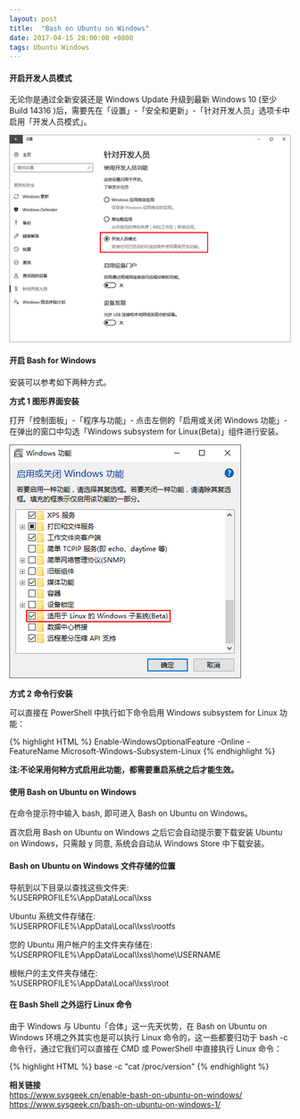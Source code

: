 ```yaml
---
layout: post
title:  "Bash on Ubuntu on Windows"
date: 2017-04-15 20:00:00 +0800
tags: Ubuntu Windows
--- 
```


#### 开启开发人员模式 ####

无论你是通过全新安装还是 Windows Update 升级到最新 Windows 10 (至少 Build 14316 )后，需要先在「设置」-「安全和更新」-「针对开发人员」选项卡中启用「开发人员模式」。

![启用或关闭 Windows 功能](/images/2017-04-15-bash-on-ubuntu-on-windows/A.png)

#### 开启 Bash for Windows ####

安装可以参考如下两种方式。

**方式 1 图形界面安装**

打开「控制面板」-「程序与功能」- 点击左侧的「启用或关闭 Windows 功能」- 在弹出的窗口中勾选「Windows subsystem for Linux(Beta)」组件进行安装。

![启用或关闭 Windows 功能](/images/2017-04-15-bash-on-ubuntu-on-windows/B.png)

**方式 2 命令行安装**

可以直接在 PowerShell 中执行如下命令启用 Windows subsystem for Linux 功能：

{% highlight HTML %}
Enable-WindowsOptionalFeature -Online -FeatureName Microsoft-Windows-Subsystem-Linux
{% endhighlight %}

__注:不论采用何种方式启用此功能，都需要重启系统之后才能生效。__

#### 使用 Bash on Ubuntu on Windows ####

在命令提示符中输入 bash, 即可进入 Bash on Ubuntu on Windows。

首次启用 Bash on Ubuntu on Windows 之后它会自动提示要下载安装 Ubuntu on Windows，只需敲 y 同意, 系统会自动从 Windows Store 中下载安装。


#### Bash on Ubuntu on Windows 文件存储的位置 ####

导航到以下目录以查找这些文件夹:  
%USERPROFILE%\AppData\Local\lxss 

Ubuntu 系统文件存储在:  
%USERPROFILE%\AppData\Local\lxss\rootfs 

您的 Ubuntu 用户帐户的主文件夹存储在:  
%USERPROFILE%\AppData\Local\lxss\home\USERNAME 

根帐户的主文件夹存储在:  
%USERPROFILE%\AppData\Local\lxss\root 

#### 在 Bash Shell 之外运行 Linux 命令 #### 

由于 Windows 与 Ubuntu「合体」这一先天优势，在 Bash on Ubuntu on Windows 环境之外其实也是可以执行 Linux 命令的，这一些都要归功于  bash -c 命令行，通过它我们可以直接在 CMD 或 PowerShell 中直接执行 Linux 命令：

{% highlight HTML %}
base -c "cat /proc/version"
{% endhighlight %}

**相关链接**  
https://www.sysgeek.cn/enable-bash-on-ubuntu-on-windows/  
https://www.sysgeek.cn/bash-on-ubuntu-on-windows-1/